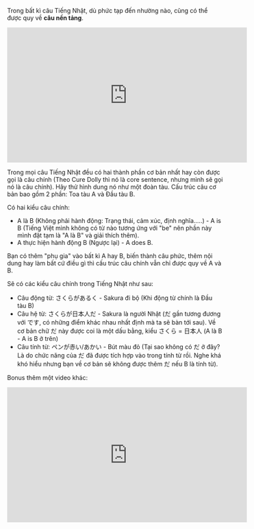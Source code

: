 Trong bất kì câu Tiếng Nhật, dù phức tạp đến nhường nào, cũng có thể được quy về **câu nền tảng**.

<iframe width="560" height="315" src="https://www.youtube.com/embed/7fv1V-BB9NI?si=V67AU3R_gBpMEj7Z" title="YouTube video player" frameborder="0" allow="accelerometer; autoplay; clipboard-write; encrypted-media; gyroscope; picture-in-picture; web-share" referrerpolicy="strict-origin-when-cross-origin" allowfullscreen></iframe>

Trong mọi câu Tiếng Nhật đều có hai thành phần cơ bản nhất hay còn được gọi là câu chính (Theo Cure Dolly thì nó là core sentence, nhưng mình sẽ gọi nó là câu chính). Hãy thử hình dung nó như một đoàn tàu. Cấu trúc câu cơ bản bao gồm 2 phần: Toa tàu A và Đầu tàu B.

Có hai kiểu câu chính:
- A là B (Không phải hành động: Trạng thái, cảm xúc, định nghĩa.....) - A is B (Tiếng Việt mình không có từ nào tương ứng với "be" nên phần này mình đặt tạm là "A là B" và giải thích thêm).
- A thực hiện hành động B (Ngược lại) - A does B.

Bạn có thêm "phụ gia" vào bất kì A hay B, biến thành câu phức, thêm nội dung hay làm bất cứ điều gì thì cấu trúc câu chính vẫn chỉ được quy về A và B.

Sẽ có các kiểu câu chính trong Tiếng Nhật như sau:

- Câu động từ: さくらがあるく - Sakura đi bộ (Khi động từ chính là Đầu tàu B)
- Câu hệ từ: さくらが日本人だ - Sakura là người Nhật (だ gần tương đương với です, có những điểm khác nhau nhất định mà ta sẽ bàn tới sau). Về cơ bản chữ だ này được coi là một dấu bằng, kiểu さくら = 日本人 (A là B - A is B ở trên)
- Câu tính từ: ペンが赤い/あかい - Bút màu đỏ (Tại sao không có だ ở đây? Là do chức năng của だ đã được tích hợp vào trong tính từ rồi. Nghe khá khó hiểu nhưng bạn về cơ bản sẽ không được thêm だ nếu B là tính từ). 

Bonus thêm một video khác:

<iframe width="560" height="315" src="https://www.youtube.com/embed/BNLytTh0Zxc?si=_zjGQ1aPwQVKgT-X" title="YouTube video player" frameborder="0" allow="accelerometer; autoplay; clipboard-write; encrypted-media; gyroscope; picture-in-picture; web-share" referrerpolicy="strict-origin-when-cross-origin" allowfullscreen></iframe>